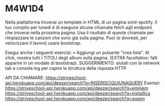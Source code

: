 # M4W1D4

Nella piattaforma troverai un template in HTML di un pagina simil-spotify.
Il tuo compito per lunedì è di eseguire alcune chiamate fetch agli endpoint che troverai nella prossima pagina.
Usa il risultato di queste chiamate per rimpiazzare le canzoni che sono già sulla pagina.
Puoi (e dovresti, per velocizzare il lavoro) usare bootstrap.

Esegui anche i seguenti esercizi:
• Aggiungi un pulsante "crea lista". Al click, mostra tutti i TITOLI degli album sulla pagina.
(EXTRA facoltativo: falli apparire in un modale di bootstrap).
SUGGERIMENTO: aiutati con la network tab e console.log per capire la struttura della risposta HTTP

API DA CHIAMARE:
https://striveschool-api.herokuapp.com/api/deezer/search?q=INSERISCIQUIUNAQUERY
Esempi:
https://striveschool-api.herokuapp.com/api/deezer/search?q=eminem
https://striveschool-api.herokuapp.com/api/deezer/search?q=metallica
https://striveschool-api.herokuapp.com/api/deezer/search?q=queen
